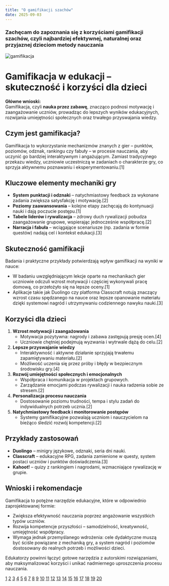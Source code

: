 ```yaml
---
title: "O gamifikacji szachów"
date: 2025-09-03
---
```

### Zachęcam do zapoznania się z korzyściami gamifikacji szachów, czyli najbardziej efektywnej, naturalnej oraz przyjaznej dzieciom metody nauczania

![gamifikacja](/uploads/chess_future.webp)


# Gamifikacja w edukacji – skuteczność i korzyści dla dzieci

**Główne wnioski:**  
Gamifikacja, czyli **nauka przez zabawę**, znacząco podnosi motywację i zaangażowanie uczniów, prowadząc do lepszych wyników edukacyjnych, rozwijania umiejętności społecznych oraz trwałego przyswajania wiedzy.

## Czym jest gamifikacja?
Gamifikacja to wykorzystanie mechanizmów znanych z gier – punktów, poziomów, odznak, rankingu czy fabuły – w procesie nauczania, aby uczynić go bardziej interaktywnym i angażującym. Zamiast tradycyjnego przekazu wiedzy, uczniowie uczestniczą w zadaniach o charakterze gry, co sprzyja aktywnemu poznawaniu i eksperymentowaniu.[1]

## Kluczowe elementy mechaniki gry
- **System punktacji i odznaki** – natychmiastowy feedback za wykonane zadania zwiększa satysfakcję i motywację.[2]
- **Poziomy zaawansowania** – kolejne etapy zachęcają do kontynuacji nauki i dają poczucie postępu.[1]
- **Tabele liderów i rywalizacja** – zdrowy duch rywalizacji pobudza zaangażowanie grupowe, wspierając jednocześnie współpracę.[2]
- **Narracja i fabuła** – wciągające scenariusze (np. zadania w formie questów) nadają cel i kontekst edukacji.[3]

## Skuteczność gamifikacji
Badania i praktyczne przykłady potwierdzają wpływ gamifikacji na wyniki w nauce:
- W badaniu uwzględniającym lekcje oparte na mechanikach gier uczniowie odczuli wzrost motywacji i częściej wykonywali pracę domową, co przełożyło się na lepsze oceny.[1]
- Aplikacje takie jak Duolingo czy platforma Classcraft notują znaczący wzrost czasu spędzanego na nauce oraz lepsze opanowanie materiału dzięki systemowi nagród i utrzymywaniu codziennego nawyku nauki.[3]

## Korzyści dla dzieci
1. **Wzrost motywacji i zaangażowania**  
   - Motywacja pozytywna: nagrody i zabawa zastępują presję ocen.[4]
   - Uczniowie chętniej podejmują wyzwania i wytrwale dążą do celu.[2]
2. **Lepsze przyswajanie wiedzy**  
   - Interaktywność i aktywne działanie sprzyjają trwałemu zapamiętywaniu materiału.[2]
   - Możliwość uczenia się przez próby i błędy w bezpiecznym środowisku gry.[4]
3. **Rozwój umiejętności społecznych i emocjonalnych**  
   - Współpraca i komunikacja w projektach grupowych.  
   - Zarządzanie emocjami podczas rywalizacji i nauka radzenia sobie ze stresem.[2]
4. **Personalizacja procesu nauczania**  
   - Dostosowanie poziomu trudności, tempa i stylu zadań do indywidualnych potrzeb ucznia.[2]
5. **Natychmiastowy feedback i monitorowanie postępów**  
   - Systemy gamifikacyjne pozwalają uczniom i nauczycielom na bieżąco śledzić rozwój kompetencji.[2]

## Przykłady zastosowań
- **Duolingo** – minigry językowe, odznaki, seria dni nauki.  
- **Classcraft** – edukacyjne RPG, zadania zamienione w questy, system postaci uczniów i punktów doświadczenia.[3]
- **Kahoot!** – quizy z rankingiem i nagrodami, wzmacniające rywalizację w grupie.  

## Wnioski i rekomendacje
Gamifikacja to potężne narzędzie edukacyjne, które w odpowiednio zaprojektowanej formie:
- Zwiększa efektywność nauczania poprzez angażowanie wszystkich typów uczniów.  
- Rozwija kompetencje przyszłości – samodzielność, kreatywność, umiejętność współpracy.  
- Wymaga jednak przemyślanego wdrożenia: cele dydaktyczne muszą być ściśle powiązane z mechaniką gry, a system nagród i poziomów dostosowany do realnych potrzeb i możliwości dzieci.  

Edukatorzy powinni łączyć gotowe narzędzia z autorskimi rozwiązaniami, aby maksymalizować korzyści i unikać nadmiernego uproszczenia procesu nauczania.

[1](https://blog.crp.wroclaw.pl/gamifikacja-w-edukacji-jak-uczyc-sie-przez-zabawe/)
[2](https://steamabc.edu.pl/wykorzystanie-gamifikacji-w-procesie-edukacji-zwiekszenie-motywacji-i-efektywnosci-nauczania)
[3](https://www.szkola-lomnica.pl/ozywienie-nauki-gry-edukacyjne-i-gamifikacja-na-przykladach-praktycznych/)
[4](https://www.kapitannauka.pl/blog/wychowanie-i-rozwoj-dziecka/grywalizacja-w-edukacji-jakie-sa-jej-zalety)
[5](https://cognitus.pl/blog/gamifikacja-w-edukacji-co-warto-wiedziec/)
[6](https://przegladpedagogiczny.ukw.edu.pl/archive/article/560/grywalizacja-w-percepcji-uczniow-szkoly-ponadpodstawowej/article.pdf)
[7](https://www.tanietablice.pl/smartblog/85/Gamifikacja-w-procesie-nauczania.html)
[8](https://www.drmalinowski.edu.pl/posts/2538-gamifikacja)
[9](https://dbc.wroc.pl/Content/131544/Brzezicki_Podejscie_do_oceny_zastosowania_gamifikacji.pdf)
[10](https://edunews.pl/narzedzia-i-projekty/edutainment/6374-czy-gry-moga-pomoc-sie-uczyc-grywalizacja-w-edukacji-nauka-przez-zabawe)
[11](https://czasopisma.bg.ug.edu.pl/index.php/argumentahistorica/article/view/3348/2878)
[12](https://www.ptde.org/pluginfile.php/1519/mod_page/content/23/XXVII_franczyk.pdf?time=1639575651560)
[13](https://kompetencjecyfrowe.gov.pl/aktualnosci/wpis/grywalizacja-w-edukacji-czyli-jak-wykorzystac-gry-cyfrowe-w-nauczaniu)
[14](https://bibliotekanauki.pl/articles/1367790.pdf)
[15](https://czasopisma.ignatianum.edu.pl/nis/article/download/941/1017)
[16](https://www.instytut-educare.pl/grywalizacja-w-edukacji/)
[17](https://edumaster.pl/wiedza/jak-wykorzystac-gamifikacje-w-edukacji)
[18](https://epale.ec.europa.eu/pl/blog/grywalizacja-w-edukacji-laczy-ponad-podzialami)
[19](https://www.ibe.edu.pl/images/EBiS/Numery/2019-2-3/PDF/ebis-2019-2-2.pdf)
[20](https://nauczyciele.edu.pl/wp-content/uploads/2021/05/TW%C3%93RCZA-EDUKACJA-TW%C3%93RCZY-NAUCZYCIEL-CZERWIEC-2020-2.pdf)

<br>



<br>
